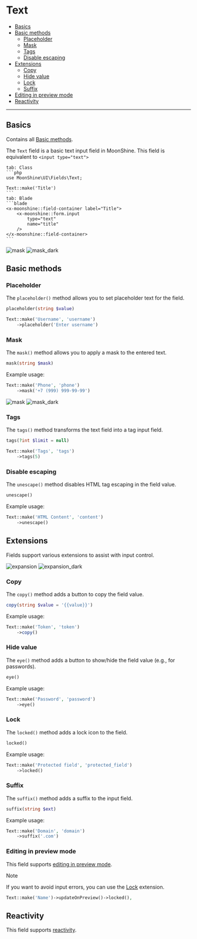 # Text

- [Basics](#basics)
- [Basic methods](#basic-methods)
  - [Placeholder](#placeholder)
  - [Mask](#mask)
  - [Tags](#tags)
  - [Disable escaping](#unescape)
- [Extensions](#extensions)
  - [Copy](#copy)
  - [Hide value](#eye)
  - [Lock](#locked)
  - [Suffix](#suffix)
- [Editing in preview mode](#preview-edit)
- [Reactivity](#reactive)

---

<a name="basics"></a>
## Basics

Contains all [Basic methods](/docs/{{version}}/fields/basic-methods).

The `Text` field is a basic text input field in MoonShine. This field is equivalent to `<input type="text">`

~~~tabs
tab: Class
```php
use MoonShine\UI\Fields\Text;

Text::make('Title')
```
tab: Blade
```blade
<x-moonshine::field-container label="Title">
    <x-moonshine::form.input
        type="text"
        name="title"
    />
</x-moonshine::field-container>
```
~~~

![mask](https://raw.githubusercontent.com/moonshine-software/doc/3.x/resources/screenshots/mask.png#light)
![mask_dark](https://raw.githubusercontent.com/moonshine-software/doc/3.x/resources/screenshots/mask_dark.png#dark)

<a name="basic-methods"></a>
## Basic methods

<a name="placeholder"></a>
### Placeholder

The `placeholder()` method allows you to set placeholder text for the field.

```php
placeholder(string $value)
```

```php
Text::make('Username', 'username')
    ->placeholder('Enter username')
```

<a name="mask"></a>
### Mask
The `mask()` method allows you to apply a mask to the entered text.

```php
mask(string $mask)
```

Example usage:

```php
Text::make('Phone', 'phone')
    ->mask('+7 (999) 999-99-99')
```

![mask](https://raw.githubusercontent.com/moonshine-software/doc/3.x/resources/screenshots/mask.png#light)
![mask_dark](https://raw.githubusercontent.com/moonshine-software/doc/3.x/resources/screenshots/mask_dark.png#dark)

<a name="tags"></a>
### Tags

The `tags()` method transforms the text field into a tag input field.

```php
tags(?int $limit = null)
```

```php
Text::make('Tags', 'tags')
    ->tags(5)
```

<a name="unescape"></a>
### Disable escaping

The `unescape()` method disables HTML tag escaping in the field value.

```php
unescape()
```

Example usage:

```php
Text::make('HTML Content', 'content')
    ->unescape()
```

<a name="extensions"></a>
## Extensions

Fields support various extensions to assist with input control.

![expansion](https://raw.githubusercontent.com/moonshine-software/doc/3.x/resources/screenshots/expansion.png#light)
![expansion_dark](https://raw.githubusercontent.com/moonshine-software/doc/3.x/resources/screenshots/expansion_dark.png#dark)

<a name="copy"></a>
### Copy

The `copy()` method adds a button to copy the field value.

```php
copy(string $value = '{{value}}')
```

Example usage:

```php
Text::make('Token', 'token')
    ->copy()
```

<a name="eye"></a>
### Hide value

The `eye()` method adds a button to show/hide the field value (e.g., for passwords).

```php
eye()
```

Example usage:

```php
Text::make('Password', 'password')
    ->eye()
```

<a name="locked"></a>
### Lock

The `locked()` method adds a lock icon to the field.

```php
locked()
```

Example usage:

```php
Text::make('Protected field', 'protected_field')
    ->locked()
```

### Suffix

The `suffix()` method adds a suffix to the input field.

```php
suffix(string $ext)
```

Example usage:

```php
Text::make('Domain', 'domain')
    ->suffix('.com')
```

<a name="preview-edit"></a>
### Editing in preview mode

This field supports [editing in preview mode](/docs/{{version}}/fields/basic-methods#preview-edit).

> [!NOTE]
> If you want to avoid input errors, you can use the [Lock](#locked) extension.

```php
Text::make('Name')->updateOnPreview()->locked(),
```

<a name="reactive"></a>
## Reactivity

This field supports [reactivity](/docs/{{version}}/fields/basic-methods#reactive).
